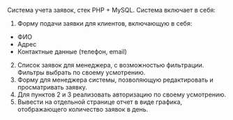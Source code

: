 Система учета заявок, стек PHP + MySQL.
Система включает в себя:
1. Форму подачи заявки для клиентов, включающую в себя:
- ФИО
- Адрес
- Контактные данные (телефон, email)
2. Список заявок для менеджера, с возможностью фильтрации. Фильтры выбрать по своему усмотрению.
3. Форму для менеджера системы, позволяющую редактировать и просматривать заявку.
4. Для пунктов 2 и 3 реализовать авторизацию по своему усмотрению.
5. Вывести на отдельной странице отчет в виде графика, отображающего количество заявок в день.
